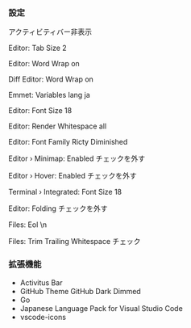 ### 設定

アクティビティバー非表示

Editor: Tab Size 2

Editor: Word Wrap on

Diff Editor: Word Wrap on

Emmet: Variables lang ja

Editor: Font Size 18

Editor: Render Whitespace all

Editor: Font Family Ricty Diminished

Editor › Minimap: Enabled チェックを外す

Editor › Hover: Enabled チェックを外す

Terminal › Integrated: Font Size 18

Editor: Folding チェックを外す

Files: Eol \n

Files: Trim Trailing Whitespace チェック

### 拡張機能
- Activitus Bar
- GitHub Theme GitHub Dark Dimmed
- Go
- Japanese Language Pack for Visual Studio Code
- vscode-icons
